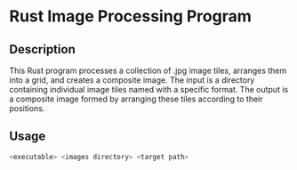 # Rust Image Processing Program

## Description

This Rust program processes a collection of .jpg image tiles, arranges them into a grid, and creates a composite image. The input is a directory containing individual image tiles named with a specific format. The output is a composite image formed by arranging these tiles according to their positions.

## Usage

```bash
<executable> <images directory> <target path>
